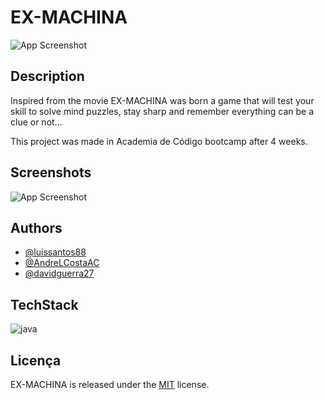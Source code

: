 
# EX-MACHINA








![App Screenshot](https://imgtr.ee/images/2023/09/16/5a2685c6d70ce6e2ecdabc7a8f721e26.png)

## Description

Inspired from the movie EX-MACHINA was born a game that will test your skill to solve mind puzzles, stay sharp and remember everything can be a clue or not...

This project was made in Academia de Código bootcamp after 4 weeks.


## Screenshots

![App Screenshot](https://imgtr.ee/images/2023/09/16/9c0d889872583c8561c8500014c64b9a.jpeg)

## Authors
- [@luissantos88](https://github.com/luissantos88)
- [@AndreLCostaAC](https://github.com/AndreLCostaAC)
- [@davidguerra27](https://github.com/davidguerra27)

## TechStack

![java](https://skillicons.dev/icons?i=java)





## Licença

EX-MACHINA is released under the [MIT](https://choosealicense.com/licenses/mit/) license.
